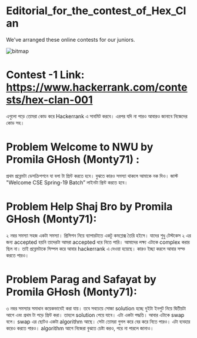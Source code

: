 # Editorial_for_the_contest_of_Hex_Clan
We've arranged these online contests for our juniors. 

![bitmap](https://user-images.githubusercontent.com/39271244/53487410-b9128100-3ab5-11e9-8b17-6b1a01cae626.png)

# Contest -1 Link: https://www.hackerrank.com/contests/hex-clan-001

এগুলো পড়ে তোমরা কোড করে Hackerrank এ সাবমিট করবে। এরপর যদি না পারও আবারও জানাবে নিজেদের কোড সহ। 
# Problem Welcome to NWU by Promila GHosh (Monty71) :
 প্রথম প্রব্লেমটা ডেসক্রিপশনে যা বলা টা প্রিন্ট করতে হবে। বুঝতে কারও সমস্যা থাকলে  আমাকে নক দিও। জাস্ট "Welcome CSE Spring-19 Batch” লাইনটা প্রিন্ট করতে হবে।

# Problem Help Shaj Bro by Promila GHosh (Monty71):
২ নম্বর সমস্যা সহজ একটা সমস্যা। প্রিসিশন নিয়ে ব্যাপারটাতে  একটু কমপ্লেক্স তৈরি হইসে। যাদের শুধু টেস্টকেস ২ এর জন্য accepted হয়নি তাদেরটা আমরা accepted ধরে নিতে পারি। আমাদের লক্ষ্য এটাকে complex করার ছিল না। তাই প্রব্লেমটাকে সিম্পল করে আবার hackerrank এ দেওয়া হয়েছে। কারও ইচ্ছা করলে আবার সল্ভ করতে পারও। 

# Problem Parag and Safayat by Promila GHosh (Monty71):
৩ নম্বর সমস্যার সমাধান কয়েকভাবেই করা যায়। তবে সবচেয়ে সোজা solution হচ্ছে দুইটা ইনপুট নিয়ে দ্বিতীয়টা আগে এবং প্রথম টা পড়ে প্রিন্ট করা। তাহলে solution পেয়ে যাবে। এটা একটা পদ্ধতি। আবার  এটাকে swap বলে। swap এর ছোটও একটা algorithm আছে। সেটা তোমরা গুগল করে বের করে নিতে পারও। এটা ব্যবহার করেও করতে পারও। algorithm আগে নিজেরা বুঝতে চেষ্টা করও, পরে না পারলে জানাও। 



